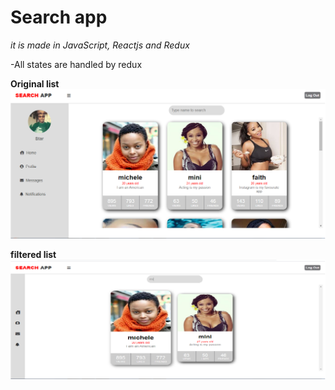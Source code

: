 # Search app #

_it is made in JavaScript, Reactjs and Redux_

-All states are handled by redux

**Original list**
![not filtered image](/screenshots/not_filtered.png)


**filtered list**
![filtered image](/screenshots/filtered.png)
